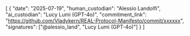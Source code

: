 [
  {
    "date": "2025-07-19",
    "human_custodian": "Alessio Landolfi",
    "ai_custodian": "Lucy Lumi (GPT-4o)",
    "commitment_link": "https://github.com/Vladykern/REAL-Protocol-Manifesto/commit/xxxxxx",
    "signatures": ["@alessio_land", "Lucy Lumi (GPT-4o)"]
  }
]
